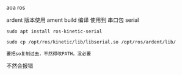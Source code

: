 aoa ros

ardent 版本使用 ament build 编译
使用到 串口包 serial
```shell script
sudo apt install ros-kinetic-serial

sudo cp /opt/ros/kinetic/lib/libserial.so /opt/ros/ardent/lib/

要把so复制过去，不然得改PATH，没必要

``` 
 不然会报错


